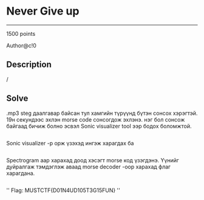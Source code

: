 # Never Give up 
*** 
1500 points

Author@c!0

## Description

/

## Solve
.mp3 steg даалгавар байсан тул хамгийн түрүүнд бүтэн сонсох хэрэгтэй. 19н секундээс эхлэн morse code сонсогдож эхлэнэ. 
нэг бол сонсож байгаад бичиж болно эсвэл Sonic visualizer tool ээр бодох боломжтой.

<p align="center">
  <img src="">
</p>
Sonic visualizer -р орж үзэхэд ингэж харагдах ба

<p align="center">
  <img src="">
</p>

Spectrogram аар харахад доод хэсэгт morse код үзэгдэнэ.
Үүнийг дуйралгаж тэмдэглэж аваад morse decoder -оор харахад флаг харагдана.
<p align="center">
  <img src="">
</p>

'' Flag: MUSTCTF{D01N4UD105T3G15FUN} ''

